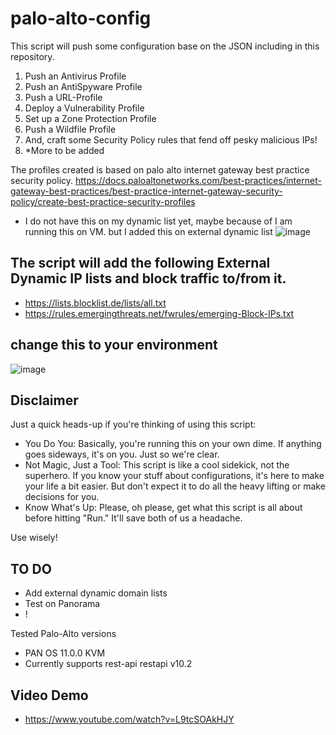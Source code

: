 # palo-alto-config
This script will push some configuration base on the JSON including in this repository.

1. Push an Antivirus Profile
2. Push an AntiSpyware Profile
3. Push a URL-Profile
4. Deploy a Vulnerability Profile
5. Set up a Zone Protection Profile
6. Push a Wildfile Profile
7. And, craft some Security Policy rules that fend off pesky malicious IPs!
8. *More to be added

The profiles created is based on palo alto internet gateway best practice security policy.
https://docs.paloaltonetworks.com/best-practices/internet-gateway-best-practices/best-practice-internet-gateway-security-policy/create-best-practice-security-profiles

- I do not have this on my dynamic list yet, maybe because of I am running this on VM. but I added this on external dynamic list
![image](https://github.com/romarroca/palo-alto-config/assets/87074019/972a11f9-38d6-4ea2-9926-bc6c9415c913)

## The script will add the following External Dynamic IP lists and block traffic to/from it.
- https://lists.blocklist.de/lists/all.txt
- https://rules.emergingthreats.net/fwrules/emerging-Block-IPs.txt

## change this to your environment
![image](https://github.com/romarroca/palo-alto-config/assets/87074019/6e48c684-89dd-4348-8a33-f428e3a117df)
 
## Disclaimer
Just a quick heads-up if you're thinking of using this script:

- You Do You: Basically, you're running this on your own dime. If anything goes sideways, it's on you. Just so we're clear.
- Not Magic, Just a Tool: This script is like a cool sidekick, not the superhero. If you know your stuff about configurations, it's here to make your life a bit easier. But don't expect it to do all the heavy lifting or make decisions for you.
- Know What's Up: Please, oh please, get what this script is all about before hitting "Run." It'll save both of us a headache.

Use wisely! 

## TO DO
- Add external dynamic domain lists
- Test on Panorama
- !

Tested Palo-Alto versions
- PAN OS 11.0.0 KVM
- Currently supports rest-api restapi v10.2

## Video Demo
- https://www.youtube.com/watch?v=L9tcSOAkHJY

